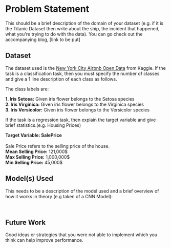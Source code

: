 # Problem Statement 
This should be a brief description of the domain of your dataset (e.g. if it is the Titanic Dataset then write about the ship, the incident that happened, what you're trying to do with the data). You can go check out the accompanying blog, [link to be put]

## Dataset

The dataset used is the [New York City Airbnb Open Data](https://www.kaggle.com/dgomonov/new-york-city-airbnb-open-data) from Kaggle. If the task is a classification task, then you must specify the number of classes and give a 1 line description of each class as follows. 

The class labels are:
<br>

**1. Iris Setosa:** Given iris flower belongs to the Setosa species
<br>
**2. Iris Virginica:** Given iris flower belongs to the Virginica species
<br>
**3. Iris Versicolor:** Given iris flower belongs to the Versicolor species

If the task is a regression task, then explain the target variable and give brief statistics.(e.g. Housing Prices)

**Target Variable: SalePrice**
<br>
<br>
Sale Price refers to the selling price of the house.
<br>
**Mean Selling Price:** 121,000$
<br>
**Max Selling Price:** 1,000,000$
<br>
**Min Selling Price:** 45,000$


## Model(s) Used

This needs to be a description of the model used and a brief overview of how it works in theory (e.g taken of a CNN Model): 


<br>



## Future Work
Good ideas or strategies that you were not able to implement which you think can help  improve performance.

